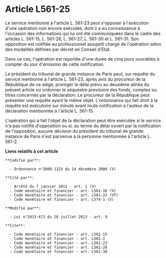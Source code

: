 # Article L561-25

Le service mentionné à l'article L. 561-23 peut s'opposer à l'exécution d'une opération non encore exécutée, dont il a eu
connaissance à l'occasion des informations qui lui ont été communiquées dans le cadre des articles L. 561-15, L. 561-26, L.
561-27, L. 561-30 et L. 561-31. Son opposition est notifiée au professionnel assujetti chargé de l'opération selon des
modalités définies par décret en Conseil d'Etat. 

Dans ce cas, l'opération est reportée d'une durée de cinq jours ouvrables à compter du jour d'émission de cette
notification. 

Le président du tribunal de grande instance de Paris peut, sur requête du service mentionné à l'article L. 561-23, après avis
du procureur de la République de ce siège, proroger le délai prévu au deuxième alinéa du présent article ou ordonner le
séquestre provisoire des fonds, comptes ou titres concernés par la déclaration. Le procureur de la République peut présenter
une requête ayant le même objet. L'ordonnance qui fait droit à la requête est exécutoire sur minute avant toute notification
à l'auteur de la déclaration mentionnée à l'article L. 561-15. 

L'opération qui a fait l'objet de la déclaration peut être exécutée si le service n'a pas notifié d'opposition ou si, au
terme du délai ouvert par la notification de l'opposition, aucune décision du président du tribunal de grande instance de
Paris n'est parvenue à la personne mentionnée à l'article L. 561-2.

**Liens relatifs à cet article**

	**Codifié par**:

	  - Ordonnance n°2000-1223 du 14 décembre 2000 (V)

	**Cité par**:

	  - Arrêté du 7 janvier 2011 - art. 1 (V)
	  - Code monétaire et financier - art. L561-16 (V)
	  - Code monétaire et financier - art. L561-22 (VT)
	  - Code monétaire et financier - art. L574-1 (V)

	**Modifié par**:

	  - Loi n°2013-672 du 26 juillet 2013 - art. 9

	**Cite**:

	  - Code monétaire et financier - art. L561-15
	  - Code monétaire et financier - art. L561-2
	  - Code monétaire et financier - art. L561-23
	  - Code monétaire et financier - art. L561-26
	  - Code monétaire et financier - art. L561-30

